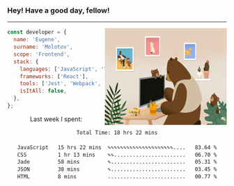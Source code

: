 ### Hey! Have a good day, fellow!
---
<img align='right' alt='GIF' vertical-align='center' src='./src/giphy.gif' width='280px' height='222px'/>

```javascript
const developer = {
  name: 'Eugene',
  surname: 'Molotov',
  scope: 'Frontend',
  stack: {
    languages: ['JavaScript', 'TypeScript'],
    frameworks: ['React'],
    tools: ['Jest', 'Webpack', 'Sass'],
    isItAll: false,
  },
};
```
<p align="center">
  Last week I spent:
</p>
<div align="center">
<!--START_SECTION:waka-->

```txt
Total Time: 18 hrs 22 mins

JavaScript   15 hrs 22 mins  ✎✎✎✎✎✎✎✎✎✎✎✎✎✎✎✎✎✎✎✎✎....   83.64 %
CSS          1 hr 13 mins    ✎✎.......................   06.70 %
Jade         58 mins         ✎........................   05.31 %
JSON         38 mins         ✎........................   03.45 %
HTML         8 mins          .........................   00.77 %
```

<!--END_SECTION:waka-->

